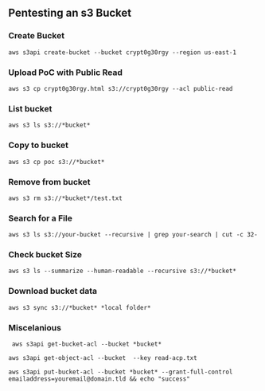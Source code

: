 ## Pentesting an s3 Bucket

### Create Bucket
``aws s3api create-bucket --bucket crypt0g30rgy --region us-east-1``

### Upload PoC with Public Read
``aws s3 cp crypt0g30rgy.html s3://crypt0g30rgy --acl public-read``

### List bucket
``aws s3 ls s3://*bucket*``

### Copy to bucket
``aws s3 cp poc s3://*bucket*``

### Remove from bucket
``aws s3 rm s3://*bucket*/test.txt``

### Search for a File
``aws s3 ls s3://your-bucket --recursive | grep your-search | cut -c 32-``

### Check bucket Size
``aws s3 ls --summarize --human-readable --recursive s3://*bucket*``

### Download bucket data
``aws s3 sync s3://*bucket* *local folder*``

### Miscelanious
``
aws s3api get-bucket-acl --bucket *bucket*``

``aws s3api get-object-acl --bucket  --key read-acp.txt ``

``aws s3api put-bucket-acl --bucket *bucket* --grant-full-control emailaddress=youremail@domain.tld && echo "success"``
